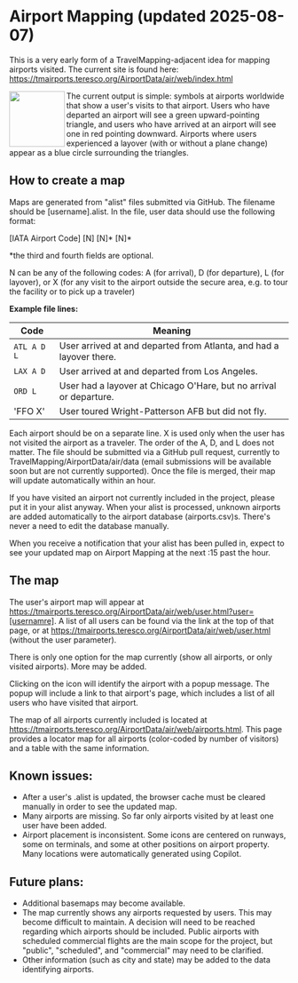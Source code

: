 # Airport Mapping (updated 2025-08-07)

This is a very early form of a TravelMapping-adjacent idea for mapping airports visited. The current site is found here: https://tmairports.teresco.org/AirportData/air/web/index.html

<img align="left" width="100" height="100" src="https://travelmapping.github.io/AirportData/images/LAX(3).png"> The current output is simple: symbols at airports worldwide that show a user's visits to that airport. Users who have departed an airport will see a green upward-pointing triangle, and users who have arrived at an airport will see one in red pointing downward. Airports where users experienced a layover (with or without a plane change) appear as a blue circle surrounding the triangles.

## How to create a map

Maps are generated from "alist" files submitted via GitHub. The filename should be [username].alist. In the file, user data should use the following format:

[IATA Airport Code] [N] [N]* [N]*

*the third and fourth fields are optional.

N can be any of the following codes: A (for arrival), D (for departure), L (for layover), or X (for any visit to the airport outside the secure area, e.g. to tour the facility or to pick up a traveler)

**Example file lines:**

| Code       | Meaning                                                             |
|------------|---------------------------------------------------------------------|
| `ATL A D L`| User arrived at and departed from Atlanta, and had a layover there. |
| `LAX A D`  | User arrived at and departed from Los Angeles.                      |
| `ORD L`    | User had a layover at Chicago O'Hare, but no arrival or departure.  |
| 'FFO X'    | User toured Wright-Patterson AFB but did not fly.                   |

Each airport should be on a separate line. X is used only when the user has not visited the airport as a traveler. The order of the A, D, and L does not matter. The file should be submitted via a GitHub pull request, currently to TravelMapping/AirportData/air/data (email submissions will be available soon but are not currently supported). Once the file is merged, their map will update automatically within an hour.

If you have visited an airport not currently included in the project, please put it in your alist anyway. When your alist is processed, unknown airports are added automatically to the airport database (airports.csv)s. There's never a need to edit the database manually.

When you receive a notification that your alist has been pulled in, expect to see your updated map on Airport Mapping at the next :15 past the hour.

## The map

The user's airport map will appear at https://tmairports.teresco.org/AirportData/air/web/user.html?user=[usernamre]. A list of all users can be found via the link at the top of that page, or at https://tmairports.teresco.org/AirportData/air/web/user.html (without the user parameter).

There is only one option for the map currently (show all airports, or only visited airports). More may be added.

Clicking on the icon will identify the airport with a popup message. The popup will include a link to that airport's page, which includes a list of all users who have visited that airport.

The map of all airports currently included is located at https://tmairports.teresco.org/AirportData/air/web/airports.html. This page provides a locator map for all airports (color-coded by number of visitors) and a table with the same information.

## Known issues:

* After a user's .alist is updated, the browser cache must be cleared manually in order to see the updated map.
* Many airports are missing. So far only airports visited by at least one user have been added.
* Airport placement is inconsistent. Some icons are centered on runways, some on terminals, and some at other positions on airport property. Many locations were automatically generated using Copilot.

## Future plans:

* Additional basemaps may become available.
* The map currently shows any airports requested by users. This may become difficult to maintain. A decision will need to be reached regarding which airports should be included. Public airports with scheduled commercial flights are the main scope for the project, but "public", "scheduled", and "commercial" may need to be clarified.
* Other information (such as city and state) may be added to the data identifying airports.
